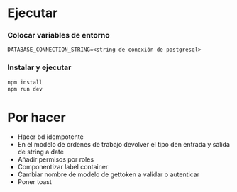 # Ejecutar

### Colocar variables de entorno
```env
DATABASE_CONNECTION_STRING=<string de conexión de postgresql>
```

### Instalar y ejecutar
```bash
npm install
npm run dev
```

# Por hacer
* Hacer bd idempotente
* En el modelo de ordenes de trabajo devolver el tipo den entrada y salida de string a date
* Añadir permisos por roles
* Componentizar label container
* Cambiar nombre de modelo de gettoken a validar o autenticar
* Poner toast